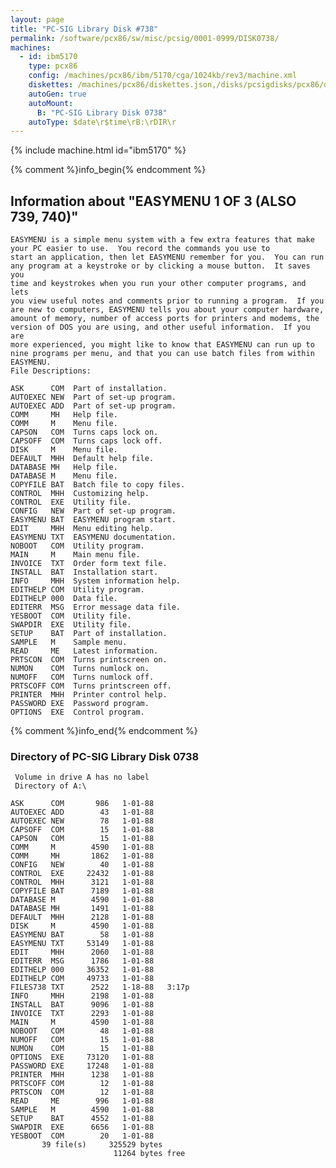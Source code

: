 ```yaml
---
layout: page
title: "PC-SIG Library Disk #738"
permalink: /software/pcx86/sw/misc/pcsig/0001-0999/DISK0738/
machines:
  - id: ibm5170
    type: pcx86
    config: /machines/pcx86/ibm/5170/cga/1024kb/rev3/machine.xml
    diskettes: /machines/pcx86/diskettes.json,/disks/pcsigdisks/pcx86/diskettes.json
    autoGen: true
    autoMount:
      B: "PC-SIG Library Disk 0738"
    autoType: $date\r$time\rB:\rDIR\r
---
```


{% include machine.html id="ibm5170" %}

{% comment %}info_begin{% endcomment %}

## Information about "EASYMENU 1 OF 3 (ALSO 739, 740)"

    EASYMENU is a simple menu system with a few extra features that make
    your PC easier to use.  You record the commands you use to
    start an application, then let EASYMENU remember for you.  You can run
    any program at a keystroke or by clicking a mouse button.  It saves you
    time and keystrokes when you run your other computer programs, and lets
    you view useful notes and comments prior to running a program.  If you
    are new to computers, EASYMENU tells you about your computer hardware,
    amount of memory, number of access ports for printers and modems, the
    version of DOS you are using, and other useful information.  If you are
    more experienced, you might like to know that EASYMENU can run up to
    nine programs per menu, and that you can use batch files from within
    EASYMENU.
    File Descriptions:
    
    ASK      COM  Part of installation.
    AUTOEXEC NEW  Part of set-up program.
    AUTOEXEC ADD  Part of set-up program.
    COMM     MH   Help file.
    COMM     M    Menu file.
    CAPSON   COM  Turns caps lock on.
    CAPSOFF  COM  Turns caps lock off.
    DISK     M    Menu file.
    DEFAULT  MHH  Default help file.
    DATABASE MH   Help file.
    DATABASE M    Menu file.
    COPYFILE BAT  Batch file to copy files.
    CONTROL  MHH  Customizing help.
    CONTROL  EXE  Utility file.
    CONFIG   NEW  Part of set-up program.
    EASYMENU BAT  EASYMENU program start.
    EDIT     MHH  Menu editing help.
    EASYMENU TXT  EASYMENU documentation.
    NOBOOT   COM  Utility program.
    MAIN     M    Main menu file.
    INVOICE  TXT  Order form text file.
    INSTALL  BAT  Installation start.
    INFO     MHH  System information help.
    EDITHELP COM  Utility program.
    EDITHELP 000  Data file.
    EDITERR  MSG  Error message data file.
    YESBOOT  COM  Utility file.
    SWAPDIR  EXE  Utility file.
    SETUP    BAT  Part of installation.
    SAMPLE   M    Sample menu.
    READ     ME   Latest information.
    PRTSCON  COM  Turns printscreen on.
    NUMON    COM  Turns numlock on.
    NUMOFF   COM  Turns numlock off.
    PRTSCOFF COM  Turns printscreen off.
    PRINTER  MHH  Printer control help.
    PASSWORD EXE  Password program.
    OPTIONS  EXE  Control program.
{% comment %}info_end{% endcomment %}


### Directory of PC-SIG Library Disk 0738

     Volume in drive A has no label
     Directory of A:\

    ASK      COM       986   1-01-88
    AUTOEXEC ADD        43   1-01-88
    AUTOEXEC NEW        78   1-01-88
    CAPSOFF  COM        15   1-01-88
    CAPSON   COM        15   1-01-88
    COMM     M        4590   1-01-88
    COMM     MH       1862   1-01-88
    CONFIG   NEW        40   1-01-88
    CONTROL  EXE     22432   1-01-88
    CONTROL  MHH      3121   1-01-88
    COPYFILE BAT      7189   1-01-88
    DATABASE M        4590   1-01-88
    DATABASE MH       1491   1-01-88
    DEFAULT  MHH      2128   1-01-88
    DISK     M        4590   1-01-88
    EASYMENU BAT        58   1-01-88
    EASYMENU TXT     53149   1-01-88
    EDIT     MHH      2060   1-01-88
    EDITERR  MSG      1786   1-01-88
    EDITHELP 000     36352   1-01-88
    EDITHELP COM     49733   1-01-88
    FILES738 TXT      2522   1-18-88   3:17p
    INFO     MHH      2198   1-01-88
    INSTALL  BAT      9096   1-01-88
    INVOICE  TXT      2293   1-01-88
    MAIN     M        4590   1-01-88
    NOBOOT   COM        48   1-01-88
    NUMOFF   COM        15   1-01-88
    NUMON    COM        15   1-01-88
    OPTIONS  EXE     73120   1-01-88
    PASSWORD EXE     17248   1-01-88
    PRINTER  MHH      1238   1-01-88
    PRTSCOFF COM        12   1-01-88
    PRTSCON  COM        12   1-01-88
    READ     ME        996   1-01-88
    SAMPLE   M        4590   1-01-88
    SETUP    BAT      4552   1-01-88
    SWAPDIR  EXE      6656   1-01-88
    YESBOOT  COM        20   1-01-88
           39 file(s)     325529 bytes
                           11264 bytes free
